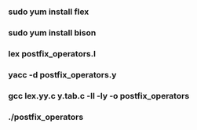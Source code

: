 ### sudo yum install flex
### sudo yum install bison
### lex postfix_operators.l
### yacc -d postfix_operators.y
### gcc lex.yy.c y.tab.c -ll -ly -o postfix_operators

### ./postfix_operators
